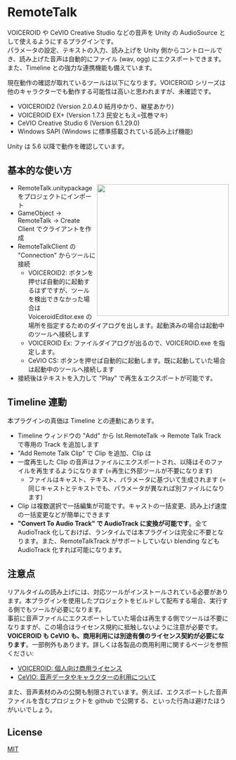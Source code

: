 # RemoteTalk
VOICEROID や CeVIO Creative Studio などの音声を Unity の AudioSource として使えるようにするプラグインです。  
パラメータの設定、テキストの入力、読み上げを Unity 側からコントロールでき、読み上げた音声は自動的にファイル (wav, ogg) にエクスポートできます。また、Timeline との強力な連携機能も備えています。

現在動作の確認が取れているツールは以下になります。VOICEROID シリーズは他のキャラクターでも動作する可能性は高いと思われますが、未確認です。
- VOICEROID2 (Version 2.0.4.0 結月ゆかり、継星あかり)
- VOICEROID EX+ (Version 1.7.3 民安ともえ=弦巻マキ)
- CeVIO Creative Studio 6 (Version 6.1.29.0)
- Windows SAPI (Windows に標準搭載されている読み上げ機能)

Unity は 5.6 以降で動作を確認しています。

## 基本的な使い方
<img align="right" src="https://user-images.githubusercontent.com/1488611/50464656-8379ea80-09d5-11e9-838e-b88579d372a5.png" width=300>

- RemoteTalk.unitypackage をプロジェクトにインポート
- GameObject -> RemoteTalk -> Create Client でクライアントを作成
- RemoteTalkClient の "Connection" からツールに接続
  - VOICEROID2: ボタンを押せば自動的に起動するはずですが、ツールを検出できなかった場合は VoiceroidEditor.exe の場所を指定するためのダイアログを出します。起動済みの場合は起動中のツールへ接続します
  - VOICEROID Ex: ファイルダイアログが出るので、VOICEROID.exe を指定します。
  - CeVIO CS: ボタンを押せば自動的に起動します。既に起動していた場合は起動中のツールへ接続します
- 接続後はテキストを入力して "Play" で再生＆エクスポートが可能です。

## Timeline 連動
本プラグインの真価は Timeline との連動にあります。

- Timeline ウィンドウの "Add" から Ist.RemoteTalk -> Remote Talk Track で専用の Track を追加します
- "Add Remote Talk Clip" で Clip を追加、Clip は
- 一度再生した Clip の音声はファイルにエクスポートされ、以降はそのファイルを再生するようになります (=再生に外部ツールが不要になります)
  - ファイルはキャスト、テキスト、パラメータに基づいて生成されます (=同じキャストとテキストでも、パラメータが異なれば別ファイルになります)
- Clip は複数選択で一括編集が可能です。キャストの一括変更、読み上げ速度の一括変更などが簡単にできます
- **"Convert To Audio Track" で AudioTrack に変換が可能です**。全て AudioTrack 化しておけば、ランタイムでは本プラグインは完全に不要となります。また、RemoteTalkTrack がサポートしていない blending なども AudioTrack 化すれば可能になります。

## 注意点
リアルタイムの読み上げには、対応ツールがインストールされている必要があります。本プラグインを使用したプロジェクトをビルドして配布する場合、実行する側でもツールが必要になります。  
事前に音声ファイルにエクスポートしていた場合は再生する側でツールは不要になりますが、この場合はライセンス規約に抵触しないように注意が必要です。**VOICEROID も CeVIO も、商用利用には別途有償のライセンス契約が必要になります**。一部例外もあります。詳しくは各製品の商用利用に関するページを参照ください:
- [VOICEROID: 個人向け商用ライセンス](https://www.ah-soft.com/licensee/voice_individual.html)
- [CeVIO: 音声データやキャラクターの利用について](http://cevio.jp/commercial/)
  
また、音声素材のみの公開も制限されています。例えば、エクスポートした音声ファイルを含むプロジェクトを github で公開する、といった行為は避けたほうがいいでしょう。


## License
[MIT](LICENSE.txt)
